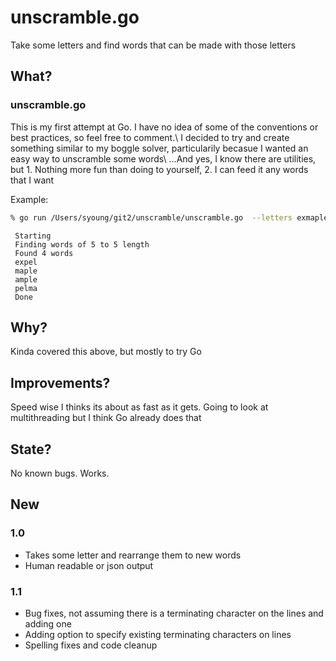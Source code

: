 # unscramble.go

Take some letters and find words that can be made with those letters

## What?
### unscramble.go
This is my first attempt at Go.  I have no idea of some of the conventions or best practices, so feel free to comment.\ 
I decided to try and create something similar to my boggle solver, particularily becasue I wanted an easy way to unscramble some words\ 
...And yes, I know there are utilities, but 1.  Nothing more fun than doing to yourself, 2. I can feed it any words that I want

Example:
```bash
% go run /Users/syoung/git2/unscramble/unscramble.go  --letters exmaple --min 5 --max 5
```
``` ignorelang
 Starting
 Finding words of 5 to 5 length
 Found 4 words
 expel
 maple
 ample
 pelma
 Done
```

## Why?
Kinda covered this above, but mostly to try Go

## Improvements?
Speed wise I thinks its about as fast as it gets.  Going to look at multithreading but I think Go already does that

## State?
No known bugs.  Works.  

## New
### 1.0
- Takes some letter and rearrange them to new words
- Human readable or json output
### 1.1
- Bug fixes, not assuming there is a terminating character on the lines and adding one
- Adding option to specify existing terminating characters on lines
- Spelling fixes and code cleanup